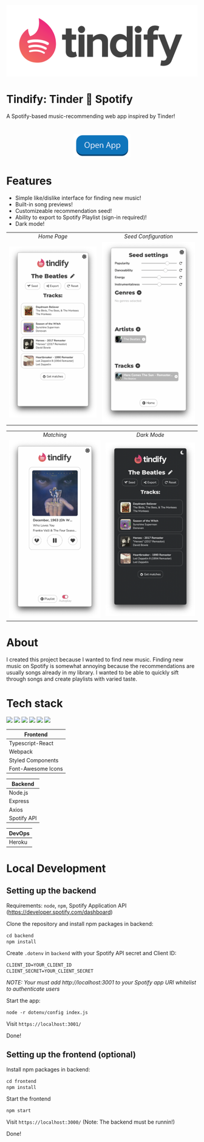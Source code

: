 [![Tindify Logo](./assets/FullLogo.png)](https://tindify-app.herokuapp.com/)

# Tindify: Tinder 🤝 Spotify

A Spotify-based music-recommending web app inspired by Tinder!

<h1 align="center">
    <a href="https://tindify-app.herokuapp.com/"><img src="./assets/OpenApp.png" alt="Open App" width="150"></a>
</h1>

# Features

- Simple like/dislike interface for finding new music!
- Built-in song previews!
- Customizeable recommendation seed!
- Ability to export to Spotify Playlist (sign-in required)!
- Dark mode!

<table>
  <tr>
     <td align="center"><em>Home Page</em></td>
     <td align="center"><em>Seed Configuration</em></td>
  </tr>
  <tr>
    <td><img src="./assets/DemoHome.png" width="300"></td>
    <td><img src="./assets/DemoSeed.png" width="300"></td>
  </tr>
</table>

<table>
  <tr>
     <td align="center"><em>Matching</em></td>
     <td align="center"><em>Dark Mode</em></td>
  </tr>
  <tr>
    <td><img src="./assets/DemoMatch.png" width="300"></td>
    <td><img src="./assets/DemoHomeDark.png" width="300"></td>
  </tr>
</table>

# About
I created this project because I wanted to find new music. Finding new music on Spotify is somewhat annoying because the recommendations are usually songs already in my library. I wanted to be able to quickly sift through songs and create playlists with varied taste.


# Tech stack

<p>
    <img src="https://cdn.jsdelivr.net/gh/devicons/devicon/icons/typescript/typescript-original.svg" width="50px"/>
    <img src="https://cdn.jsdelivr.net/gh/devicons/devicon/icons/react/react-original.svg" width="50px"/>
    <img src="https://cdn.jsdelivr.net/gh/devicons/devicon/icons/webpack/webpack-original.svg" width="50px"/>
    <img src="https://cdn.jsdelivr.net/gh/devicons/devicon/icons/nodejs/nodejs-original.svg" width="50px" />
    <img src="https://cdn.jsdelivr.net/gh/devicons/devicon/icons/express/express-original.svg" width="50px"/>
    <img src="https://cdn.jsdelivr.net/gh/devicons/devicon/icons/heroku/heroku-original.svg" width="50px"/>
</p>


| Frontend |
|---       |
| Typescript-React    |
| Webpack |
| Styled Components    |
| Font-Awesome Icons    |

| Backend |
|---       |
| Node.js    |
| Express    |
| Axios    |
| Spotify API    |

| DevOps |
|---       |
| Heroku    |

# Local Development

## Setting up the backend

Requirements: `node`, `npm`, Spotify Application API (https://developer.spotify.com/dashboard)

Clone the repository and install npm packages in backend:
```
cd backend
npm install
```
Create `.dotenv` in `backend` with your Spotify API secret and Client ID: 

```
CLIENT_ID=YOUR_CLIENT_ID
CLIENT_SECRET=YOUR_CLIENT_SECRET
```
*NOTE: Your must add http://localhost:3001 to your Spotify app URI whitelist to authenticate users*

Start the app:
```
node -r dotenv/config index.js 
```
Visit `https://localhost:3001/`

Done!

## Setting up the frontend (optional)
Install npm packages in backend:
```
cd frontend
npm install
```
Start the frontend
```
npm start
```
Visit `https://localhost:3000/` (Note: The backend must be runnin!)

Done!
